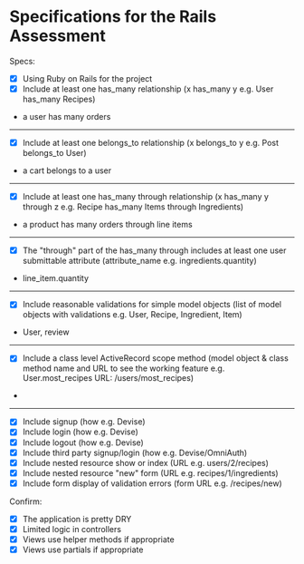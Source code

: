# Specifications for the Rails Assessment

Specs:
- [x] Using Ruby on Rails for the project
- [x] Include at least one has_many relationship (x has_many y e.g. User has_many Recipes) 
- a user has many orders
-------------------------------------------------------------------------------------------
- [x] Include at least one belongs_to relationship (x belongs_to y e.g. Post belongs_to User)
- a cart belongs to a user
-------------------------------------------------------------------------------------------
- [x] Include at least one has_many through relationship (x has_many y through z e.g. Recipe has_many Items through Ingredients)
- a product has many orders through line items
- -------------------------------------------------------------------------------------------
- [x] The "through" part of the has_many through includes at least one user submittable attribute (attribute_name e.g. ingredients.quantity)
- line_item.quantity
- -------------------------------------------------------------------------------------------
- [x] Include reasonable validations for simple model objects (list of model objects with validations e.g. User, Recipe, Ingredient, Item)
- User, review
- -------------------------------------------------------------------------------------------
- [x] Include a class level ActiveRecord scope method (model object & class method name and URL to see the working feature e.g. User.most_recipes URL: /users/most_recipes)
- 
- -------------------------------------------------------------------------------------------
- [x] Include signup (how e.g. Devise)
- [x] Include login (how e.g. Devise)
- [x] Include logout (how e.g. Devise)
- [x] Include third party signup/login (how e.g. Devise/OmniAuth)
- [x] Include nested resource show or index (URL e.g. users/2/recipes)
- [x] Include nested resource "new" form (URL e.g. recipes/1/ingredients)
- [x] Include form display of validation errors (form URL e.g. /recipes/new)

Confirm:
- [x] The application is pretty DRY
- [x] Limited logic in controllers
- [x] Views use helper methods if appropriate
- [x] Views use partials if appropriate
